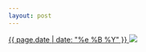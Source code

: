 ```yaml
---
layout: post
---
```


<p>
  <a href="/43">
    <time>{{ page.date | date: "%e %B %Y" }}</time>
    <img src="{{ site.assets_url }}/43.jpg">
  </a>
  
</p>
